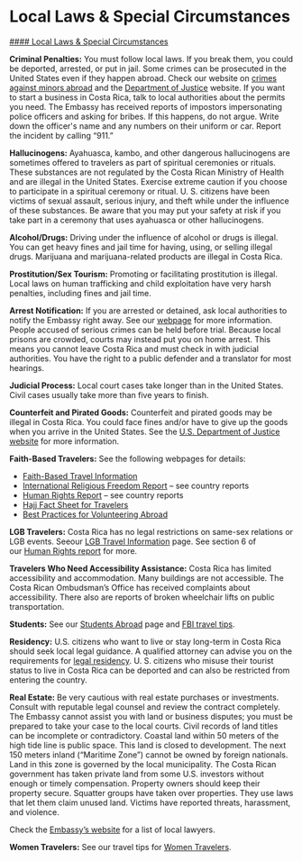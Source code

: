 # Local Laws & Special Circumstances

[#### Local Laws & Special Circumstances](javascript:void(0); "Local Laws & Special Circumstances")

**Criminal Penalties:** You must follow local laws. If you break them, you could be deported, arrested, or put in jail. Some crimes can be prosecuted in the United States even if they happen abroad. Check our website on [crimes against minors abroad](https://travel.state.gov/content/travel/en/international-travel/emergencies/arrest-detention/crimes-against-minors.html) and the [Department of Justice](http://www.justice.gov/usam/criminal-resource-manual-1617-extraterritorial-criminal-jurisdiction-18-usc-112-878-970-1116) website. If you want to start a business in Costa Rica, talk to local authorities about the permits you need. The Embassy has received reports of impostors impersonating police officers and asking for bribes. If this happens, do not argue. Write down the officer's name and any numbers on their uniform or car. Report the incident by calling “911.”

**Hallucinogens:** Ayahuasca, kambo, and other dangerous hallucinogens are sometimes offered to travelers as part of spiritual ceremonies or rituals. These substances are not regulated by the Costa Rican Ministry of Health and are illegal in the United States. Exercise extreme caution if you choose to participate in a spiritual ceremony or ritual. U. S. citizens have been victims of sexual assault, serious injury, and theft while under the influence of these substances. Be aware that you may put your safety at risk if you take part in a ceremony that uses ayahuasca or other hallucinogens.

**Alcohol/Drugs:** Driving under the influence of alcohol or drugs is illegal. You can get heavy fines and jail time for having, using, or selling illegal drugs. Marijuana and marijuana-related products are illegal in Costa Rica.

**Prostitution/Sex Tourism:** Promoting or facilitating prostitution is illegal. Local laws on human trafficking and child exploitation have very harsh penalties, including fines and jail time.

**Arrest Notification:** If you are arrested or detained, ask local authorities to notify the Embassy right away. See our [webpage](https://travel.state.gov/content/travel/en/international-travel/emergencies/arrest-detention.html) for more information. People accused of serious crimes can be held before trial. Because local prisons are crowded, courts may instead put you on home arrest. This means you cannot leave Costa Rica and must check in with judicial authorities. You have the right to a public defender and a translator for most hearings.

**Judicial Process:** Local court cases take longer than in the United States. Civil cases usually take more than five years to finish.

**Counterfeit and Pirated Goods:** Counterfeit and pirated goods may be illegal in Costa Rica. You could face fines and/or have to give up the goods when you arrive in the United States. See the [U.S. Department of Justice website](https://www.justice.gov/criminal-ccips) for more information.

**Faith-Based Travelers:** See the following webpages for details:

* [Faith-Based Travel Information](https://travel.state.gov/content/travel/en/international-travel/before-you-go/travelers-with-special-considerations/faith-based-travel.html)
* [International Religious Freedom Report](https://www.state.gov/international-religious-freedom-reports/) – see country reports
* [Human Rights Report](https://www.state.gov/reports-bureau-of-democracy-human-rights-and-labor/country-reports-on-human-rights-practices/) – see country reports
* [Hajj Fact Sheet for Travelers](https://travel.state.gov/content/travel/en/international-travel/before-you-go/travelers-with-special-considerations/hajj-umrah.html)
* [Best Practices for Volunteering Abroad](https://travel.state.gov/content/travel/en/international-travel/before-you-go/travelers-with-special-considerations/volunteering-abroad.html)

**LGB Travelers:** Costa Rica has no legal restrictions on same-sex relations or LGB events. Seeour [LGB Travel Information](https://travel.state.gov/content/travel/en/international-travel/before-you-go/travelers-with-special-considerations/lgbti.html) page. See section 6 of our [Human Rights report](https://www.state.gov/reports-bureau-of-democracy-human-rights-and-labor/country-reports-on-human-rights-practices/) for more.

**Travelers Who Need Accessibility Assistance:** Costa Rica has limited accessibility and accommodation. Many buildings are not accessible. The Costa Rican Ombudsman’s Office has received complaints about accessibility. There also are reports of broken wheelchair lifts on public transportation.

**Students:** See our [Students Abroad](https://travel.state.gov/content/travel/en/international-travel/before-you-go/travelers-with-special-considerations/students.html) page and [FBI travel tips](https://ucr.fbi.gov/investigate/counterintelligence/student-brochure).

**Residency:** U.S. citizens who want to live or stay long-term in Costa Rica should seek local legal guidance. A qualified attorney can advise you on the requirements for [legal residency](https://www.migracion.go.cr/Paginas/Categor%C3%ADa%20Migratorias%20(Extranjer%C3%ADa)/Personas-Extranjeras.aspx). U. S. citizens who misuse their tourist status to live in Costa Rica can be deported and can also be restricted from entering the country.

**Real Estate:** Be very cautious with real estate purchases or investments. Consult with reputable legal counsel and review the contract completely. The Embassy cannot assist you with land or business disputes; you must be prepared to take your case to the local courts. Civil records of land titles can be incomplete or contradictory. Coastal land within 50 meters of the high tide line is public space. This land is closed to development. The next 150 meters inland (“Maritime Zone”) cannot be owned by foreign nationals. Land in this zone is governed by the local municipality. The Costa Rican government has taken private land from some U.S. investors without enough or timely compensation. Property owners should keep their property secure. Squatter groups have taken over properties. They use laws that let them claim unused land. Victims have reported threats, harassment, and violence.

Check the [Embassy’s website](https://cr.usembassy.gov/u-s-citizen-services/attorneys/) for a list of local lawyers.

**Women Travelers:** See our travel tips for [Women Travelers](https://travel.state.gov/content/travel/en/international-travel/before-you-go/travelers-with-special-considerations/women-travelers.html).
